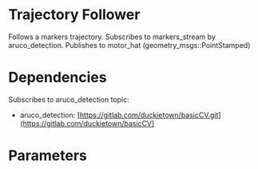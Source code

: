 Trajectory Follower
=================

Follows a markers trajectory.
Subscribes to markers_stream by aruco_detection.
Publishes to motor_hat (geometry_msgs::PointStamped)

# Dependencies

Subscribes to aruco_detection topic:
- aruco_detection: [https://gitlab.com/duckietown/basicCV.git](https://gitlab.com/duckietown/basicCV)


# Parameters

<param name="xdistance" value="0.1" />


